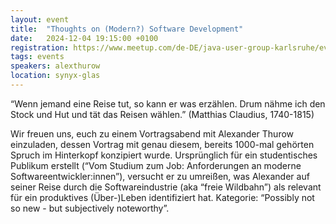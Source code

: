 ```yaml
---
layout: event
title:  "Thoughts on (Modern?) Software Development"
date:   2024-12-04 19:15:00 +0100
registration: https://www.meetup.com/de-DE/java-user-group-karlsruhe/events/304617403/
tags: events
speakers: alexthurow
location: synyx-glas
---
```


“Wenn jemand eine Reise tut, so kann er was erzählen. Drum nähme ich den Stock und Hut und tät das Reisen wählen.” (Matthias Claudius, 1740-1815)

Wir freuen uns, euch zu einem Vortragsabend mit Alexander Thurow einzuladen, dessen Vortrag mit genau diesem, bereits 1000-mal gehörten Spruch im Hinterkopf konzipiert wurde. Ursprünglich für ein studentisches Publikum erstellt (“Vom Studium zum Job: Anforderungen an moderne Softwareentwickler:innen”), versucht er zu umreißen, was Alexander auf seiner Reise durch die Softwareindustrie (aka “freie Wildbahn”) als relevant für ein produktives (Über-)Leben identifiziert hat. Kategorie: “Possibly not so new - but subjectively noteworthy”.

